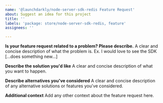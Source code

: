 ```yaml
---
name: '@launchdarkly/node-server-sdk-redis Feature Request'
about: Suggest an idea for this project
title: ''
labels: 'package: store/node-server-sdk-redis, feature'
assignees: ''

---
```


**Is your feature request related to a problem? Please describe.**
A clear and concise description of what the problem is. Ex. I would love to see the SDK [...does something new...]

**Describe the solution you'd like**
A clear and concise description of what you want to happen.

**Describe alternatives you've considered**
A clear and concise description of any alternative solutions or features you've considered.

**Additional context**
Add any other context about the feature request here.